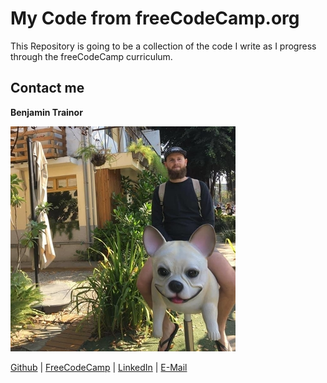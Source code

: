 # My Code from freeCodeCamp.org 

This Repository is going to be a collection of the code I write as I progress through the freeCodeCamp curriculum.

## Contact me
**Benjamin Trainor**

![Benjamin Trainor](me.jpg)



[Github](https://github.com/BenjaminTrainorJS) | [FreeCodeCamp](https://www.freecodecamp.org/benjamin-trainor) | [LinkedIn](https://www.linkedin.com/in/benjamintrainor/) | [E-Mail](mailto:benjamin.trainor.js@protonmail.com)